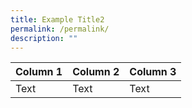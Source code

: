 ```yaml
---
title: Example Title2
permalink: /permalink/
description: ""
---
```



| Column 1 | Column 2 | Column 3 |
| -------- | -------- | -------- |
| Text     | Text     | Text     |

